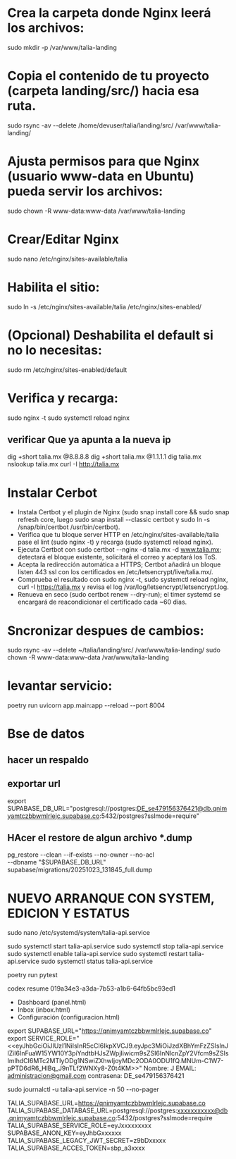# Crea la carpeta donde Nginx leerá los archivos:
sudo mkdir -p /var/www/talia-landing

# Copia el contenido de tu proyecto (carpeta landing/src/) hacia esa ruta.
sudo rsync -av --delete /home/devuser/talia/landing/src/ /var/www/talia-landing/

# Ajusta permisos para que Nginx (usuario www-data en Ubuntu) pueda servir los archivos:
sudo chown -R www-data:www-data /var/www/talia-landing

# Crear/Editar Nginx
sudo nano /etc/nginx/sites-available/talia

# Habilita el sitio:
sudo ln -s /etc/nginx/sites-available/talia /etc/nginx/sites-enabled/

# (Opcional) Deshabilita el default si no lo necesitas:
sudo rm /etc/nginx/sites-enabled/default

# Verifica y recarga:
sudo nginx -t
sudo systemctl reload nginx

## verificar Que ya apunta a la nueva ip
dig +short talia.mx @8.8.8.8
dig +short talia.mx @1.1.1.1
dig talia.mx
nslookup talia.mx
curl -I http://talia.mx

# Instalar Cerbot
  - Instala Certbot y el plugin de Nginx (sudo snap install core && sudo snap refresh core, luego sudo snap install --classic certbot y sudo ln -s /snap/bin/certbot /usr/bin/certbot).
  - Verifica que tu bloque server HTTP en /etc/nginx/sites-available/talia pase el lint (sudo nginx -t) y recarga (sudo systemctl reload nginx).
  - Ejecuta Certbot con sudo certbot --nginx -d talia.mx -d www.talia.mx; detectará el bloque existente, solicitará el correo y aceptará los ToS.
  - Acepta la redirección automática a HTTPS; Certbot añadirá un bloque listen 443 ssl con los certificados en /etc/letsencrypt/live/talia.mx/.
  - Comprueba el resultado con sudo nginx -t, sudo systemctl reload nginx, curl -I https://talia.mx y revisa el log /var/log/letsencrypt/letsencrypt.log.
  - Renueva en seco (sudo certbot renew --dry-run); el timer systemd se encargará de reacondicionar el certificado cada ~60 días.


# Sncronizar despues de cambios:
sudo rsync -av --delete ~/talia/landing/src/ /var/www/talia-landing/
sudo chown -R www-data:www-data /var/www/talia-landing

# levantar servicio:
poetry run uvicorn app.main:app --reload --port 8004

# Bse de datos

## hacer un respaldo

## exportar url
export SUPABASE_DB_URL="postgresql://postgres:DE_se479156376421@db.qnimyamtczbbwmlrlejc.supabase.co:5432/postgres?sslmode=require"

## HAcer el restore de algun archivo *.dump
pg_restore --clean --if-exists --no-owner --no-acl \
  --dbname "$SUPABASE_DB_URL" \
  supabase/migrations/20251023_131845_full.dump





# NUEVO ARRANQUE CON SYSTEM, EDICION Y ESTATUS

sudo nano /etc/systemd/system/talia-api.service


sudo systemctl start talia-api.service
sudo systemctl stop talia-api.service
sudo systemctl enable talia-api.service
sudo systemctl restart talia-api.service
sudo systemctl status talia-api.service

poetry run pytest

codex resume 019a34e3-a3da-7b53-a1b6-64fb5bc93ed1

- Dashboard (panel.html)
- Inbox (inbox.html)
- Configuración (configuracion.html)


export SUPABASE_URL="https://qnimyamtczbbwmlrlejc.supabase.co"
export SERVICE_ROLE="<<eyJhbGciOiJIUzI1NiIsInR5cCI6IkpXVCJ9.eyJpc3MiOiJzdXBhYmFzZSIsInJlZiI6InFuaW15YW10Y3piYndtbHJsZWpjIiwicm9sZSI6InNlcnZpY2Vfcm9sZSIsImlhdCI6MTc2MTIyODg1NSwiZXhwIjoyMDc2ODA0ODU1fQ.MNUm-C1W7-pPTD6dR6_HlBq_J9nTLf2WNXy8-Z0t4KM>>"
Nombre: J
EMAIL: administracion@gmail.com
contrasena: DE_se479156376421


sudo journalctl -u talia-api.service -n 50 --no-pager




TALIA_SUPABASE_URL=https://qnimyamtczbbwmlrlejc.supabase.co
TALIA_SUPABASE_DATABASE_URL=postgresql://postgres:xxxxxxxxxxx@db.qnimyamtczbbwmlrlejc.supabase.co:5432/postgres?sslmode=require
TALIA_SUPABASE_SERVICE_ROLE=eyJxxxxxxxxx
SUPABASE_ANON_KEY=eyJhbGxxxxxx
TALIA_SUPABASE_LEGACY_JWT_SECRET=z9bDxxxxx
TALIA_SUPABASE_ACCES_TOKEN=sbp_a3xxxx
